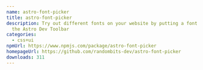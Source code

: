 ```yaml
---
name: astro-font-picker
title: astro-font-picker
description: Try out different fonts on your website by putting a font picker in
  the Astro Dev Toolbar
categories:
  - css+ui
npmUrl: https://www.npmjs.com/package/astro-font-picker
homepageUrl: https://github.com/randombits-dev/astro-font-picker
downloads: 311
---
```


